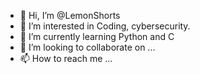 - 👋 Hi, I’m @LemonShorts
- 👀 I’m interested in Coding, cybersecurity.
- 🌱 I’m currently learning Python and C
- 💞️ I’m looking to collaborate on ...
- 📫 How to reach me ...

<!---
LemonShorts/LemonShorts is a ✨ special ✨ repository because its `README.md` (this file) appears on your GitHub profile.
You can click the Preview link to take a look at your changes.
--->

